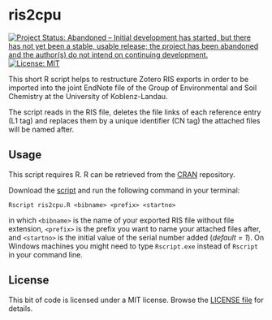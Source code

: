 # ris2cpu

[![Project Status: Abandoned – Initial development has started, but there has not yet been a stable, usable release; the project has been abandoned and the author(s) do not intend on continuing development.](https://www.repostatus.org/badges/latest/abandoned.svg)](https://www.repostatus.org/#abandoned)
[![License: MIT](https://img.shields.io/badge/License-MIT-yellow.svg)](https://opensource.org/licenses/MIT)

This short R script helps to restructure Zotero RIS exports in order to be imported into the joint EndNote file of the Group of Environmental and Soil Chemistry at the University of Koblenz-Landau.

The script reads in the RIS file, deletes the file links of each reference entry (L1 tag) and replaces them by a unique identifier (CN tag) the attached files will be named after.

## Usage

This script requires R. R can be retrieved from the [CRAN](https://cran.r-project.org/mirrors.html) repository.

Download the [script](https://github.com/zsteinmetz/ris2cpu/blob/master/ris2cpu.R) and run the following command in your terminal:

```shell
Rscript ris2cpu.R <bibname> <prefix> <startno>
```

in which `<bibname>` is the name of your exported RIS file without file extension, `<prefix>` is the prefix you want to name your attached files after, and `<startno>` is the initial value of the serial number added (*default = 1*). On Windows machines you might need to type `Rscript.exe` instead of `Rscript` in your command line.

## License

This bit of code is licensed under a MIT license. Browse the [LICENSE file](https://github.com/zsteinmetz/ris2cpu/blob/master/LICENSE.md) for details.
